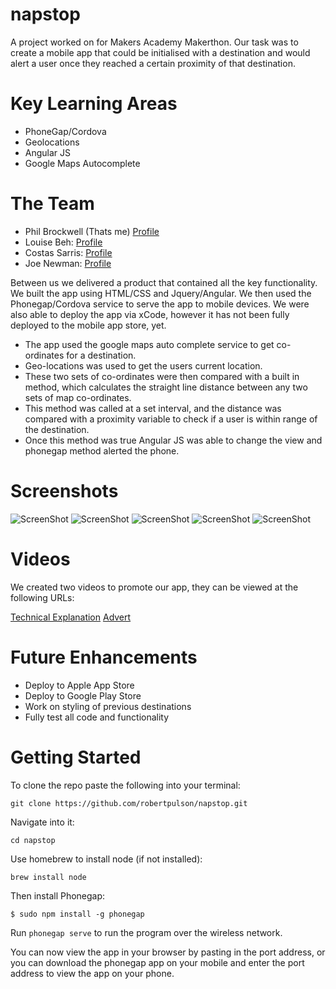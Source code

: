 # napstop

A project worked on for Makers Academy Makerthon. Our task was to create a mobile app that could be initialised with a destination and would alert a user once they reached a certain proximity of that destination.

# Key Learning Areas

* PhoneGap/Cordova
* Geolocations
* Angular JS
* Google Maps Autocomplete

# The Team

* Phil Brockwell (Thats me) [Profile](https://github.com/robertpulson)
* Louise Beh: [Profile](https://github.com/louisebeh)
* Costas Sarris: [Profile](https://github.com/costassarris)
* Joe Newman: [Profile](https://github.com/jjnewman)

Between us we delivered a product that contained all the key functionality. We built the app using HTML/CSS and Jquery/Angular.
We then used the Phonegap/Cordova service to serve the app to mobile devices. We were also able to deploy the app via xCode, however it has not been fully deployed to the mobile app store, yet.

* The app used the google maps auto complete service to get co-ordinates for a destination.
* Geo-locations was used to get the users current location.
* These two sets of co-ordinates were then compared with a built in method, which calculates the straight line distance between any two sets of map co-ordinates.
* This method was called at a set interval, and the distance was compared with a proximity variable to check if a user is within range of the destination.
* Once this method was true Angular JS was able to change the view and phonegap method alerted the phone.

# Screenshots

![ScreenShot](https://github.com/robertpulson/napstop/blob/master/screenshots/IMG_3799.PNG?raw=true)
![ScreenShot](https://github.com/robertpulson/napstop/blob/master/screenshots/IMG_3800.PNG?raw=true)
![ScreenShot](https://github.com/robertpulson/napstop/blob/master/screenshots/IMG_3801.PNG?raw=true)
![ScreenShot](https://github.com/robertpulson/napstop/blob/master/screenshots/IMG_3802.PNG?raw=true)
![ScreenShot](https://github.com/robertpulson/napstop/blob/master/screenshots/IMG_3803.PNG?raw=true)

# Videos

We created two videos to promote our app, they can be viewed at the following URLs:

[Technical Explanation](https://www.youtube.com/watch?v=rC8bOD7lQbo)
[Advert](https://www.youtube.com/watch?v=MuQi8JT5IaY)

# Future Enhancements

* Deploy to Apple App Store
* Deploy to Google Play Store
* Work on styling of previous destinations
* Fully test all code and functionality

# Getting Started

To clone the repo paste the following into your terminal:

`git clone https://github.com/robertpulson/napstop.git`

Navigate into it:

`cd napstop`

Use homebrew to install node (if not installed):

`brew install node`

Then install Phonegap:

`$ sudo npm install -g phonegap`

Run `phonegap serve` to run the program over the wireless network.

You can now view the app in your browser by pasting in the port address, or you can download the phonegap app on your mobile and enter the port address to view the app on your phone.
